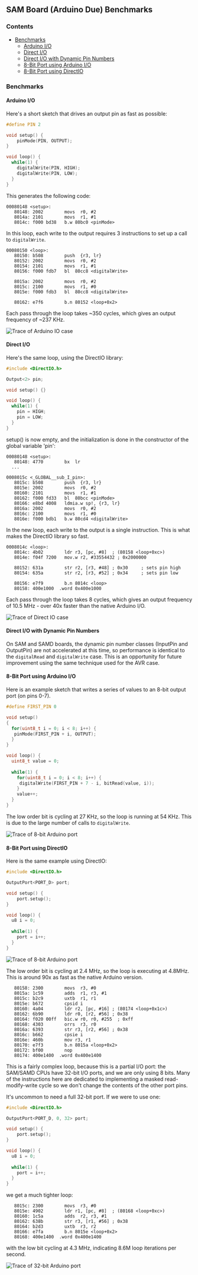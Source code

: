
## SAM Board (Arduino Due) Benchmarks

### Contents
* [Benchmarks](#user-content-benchmarks)
  * [Arduino I/O](#user-content-arduino-io)
  * [Direct I/O](#user-content-direct-io)
  * [Direct I/O with Dynamic Pin Numbers](#user-content-direct-io-with-dynamic-pin-numbers)
  * [8-Bit Port using Arduino I/O](#user-content-8-bit-port-using-arduino-io)
  * [8-Bit Port using DirectIO](#user-content-8-bit-port-using-directio)

### Benchmarks
#### Arduino I/O

Here's a short sketch that drives an output pin as fast as possible:  
  
```C++
#define PIN 2  

void setup() {  
    pinMode(PIN, OUTPUT);  
}  

void loop() {  
  while(1) {  
    digitalWrite(PIN, HIGH);  
    digitalWrite(PIN, LOW);  
  }  
}  
```

This generates the following code:  
```
00080148 <setup>:
   80148: 2002        movs  r0, #2
   8014a: 2101        movs  r1, #1
   8014c: f000 bd38   b.w 80bc0 <pinMode>
```

In this loop, each write to the output requires 3 instructions to set up a call to `digitalWrite`. 
  
```
00080150 <loop>:
   80150: b508        push  {r3, lr}
   80152: 2002        movs  r0, #2
   80154: 2101        movs  r1, #1
   80156: f000 fdb7   bl  80cc8 <digitalWrite>

   8015a: 2002        movs  r0, #2
   8015c: 2100        movs  r1, #0
   8015e: f000 fdb3   bl  80cc8 <digitalWrite>

   80162: e7f6        b.n 80152 <loop+0x2>
```

Each pass through the loop takes ~350 cycles, which gives an output frequency of ~237 KHz.

![Trace of Arduino IO case](images/due_normal.png)

#### Direct I/O

Here's the same loop, using the DirectIO library:

```C++
#include <DirectIO.h>  

Output<2> pin;  

void setup() {}  

void loop() {  
  while(1) {  
    pin = HIGH;  
    pin = LOW;  
  }  
}  
```

setup() is now empty, and the initialization is done in the constructor of the global variable 'pin':
```
00080148 <setup>:
   80148: 4770        bx  lr
  ...

0008015c <_GLOBAL__sub_I_pin>:
   8015c: b508        push  {r3, lr}
   8015e: 2002        movs  r0, #2
   80160: 2101        movs  r1, #1
   80162: f000 fd33   bl  80bcc <pinMode>
   80166: e8bd 4008   ldmia.w sp!, {r3, lr}
   8016a: 2002        movs  r0, #2
   8016c: 2100        movs  r1, #0
   8016e: f000 bdb1   b.w 80cd4 <digitalWrite>
```

In the new loop, each write to the output is a single instruction. This is what makes the DirectIO library so fast.

```
0008014c <loop>:
   8014c: 4b02        ldr r3, [pc, #8]  ; (80158 <loop+0xc>)
   8014e: f04f 7200   mov.w r2, #33554432 ; 0x2000000

   80152: 631a        str r2, [r3, #48] ; 0x30     ; sets pin high
   80154: 635a        str r2, [r3, #52] ; 0x34     ; sets pin low

   80156: e7f9        b.n 8014c <loop>
   80158: 400e1000  .word 0x400e1000
```

Each pass through the loop takes 8 cycles, which gives an output frequency of 
10.5 MHz - over 40x faster than the native Arduino I/O.

![Trace of Direct IO case](images/due_direct.png)

#### Direct I/O with Dynamic Pin Numbers

On SAM and SAMD boards, the dynamic pin number classes (InputPin and OutputPin) are not accelerated at this time, so performance is identical to the `digitalRead` and `digitalWrite` case. This is an opportunity for future improvement using the same technique used for the AVR case.

#### 8-Bit Port using Arduino I/O

Here is an example sketch that writes a series of values to an 8-bit output port (on pins 0-7).

```C++
#define FIRST_PIN 0

void setup() 
{
  for(uint8_t i = 0; i < 8; i++) {
   pinMode(FIRST_PIN + i, OUTPUT);
  }
}

void loop() {
  uint8_t value = 0;
  
  while(1) {
    for(uint8_t i = 0; i < 8; i++) {
     digitalWrite(FIRST_PIN + 7 - i, bitRead(value, i));
    }
    value++;
  }
}
```

The low order bit is cycling at 27 KHz, so the loop is running at 54 KHz. This is due to the large number of calls to `digitalWrite`.

![Trace of 8-bit Arduino port](images/due_normal_port.png)

#### 8-Bit Port using DirectIO

Here is the same example using DirectIO:
```C++
#include <DirectIO.h>

OutputPort<PORT_D> port;

void setup() {
    port.setup();
}

void loop() {
  u8 i = 0;
  
  while(1) {
    port = i++;
  }
}
```

![Trace of 8-bit Arduino port](images/due_direct_port.png)

The low order bit is cycling at 2.4 MHz, so the loop is executing at 4.8MHz. This is around 90x as fast as the native Arduino version.

```
   80158: 2300        movs  r3, #0
   8015a: 1c59        adds  r1, r3, #1
   8015c: b2c9        uxtb  r1, r1
   8015e: b672        cpsid i
   80160: 4a04        ldr r2, [pc, #16] ; (80174 <loop+0x1c>)
   80162: 6b90        ldr r0, [r2, #56] ; 0x38
   80164: f020 00ff   bic.w r0, r0, #255  ; 0xff
   80168: 4303        orrs  r3, r0
   8016a: 6393        str r3, [r2, #56] ; 0x38
   8016c: b662        cpsie i
   8016e: 460b        mov r3, r1
   80170: e7f3        b.n 8015a <loop+0x2>
   80172: bf00        nop
   80174: 400e1400  .word 0x400e1400
```

This is a fairly complex loop, because this is a partial I/O port: the SAM/SAMD CPUs have 32-bit I/O ports, and we are only using 8 bits. Many of the instructions here are dedicated to implementing a masked read-modify-write cycle so we don't change the contents of the other port pins.

It's uncommon to need a full 32-bit port. If we were to use one:
```C++
#include <DirectIO.h>

OutputPort<PORT_D, 0, 32> port;

void setup() {
    port.setup();
}

void loop() {
  u8 i = 0;
  
  while(1) {
    port = i++;
  }
}
```

we get a much tighter loop:

```
   8015c: 2300        movs  r3, #0
   8015e: 4902        ldr r1, [pc, #8]  ; (80168 <loop+0xc>)
   80160: 1c5a        adds  r2, r3, #1
   80162: 638b        str r3, [r1, #56] ; 0x38
   80164: b2d3        uxtb  r3, r2
   80166: e7fa        b.n 8015e <loop+0x2>
   80168: 400e1400  .word 0x400e1400
```

with the low bit cycling at 4.3 MHz, indicating 8.6M loop iterations per second.

![Trace of 32-bit Arduino port](images/due_direct_full_port.png)
